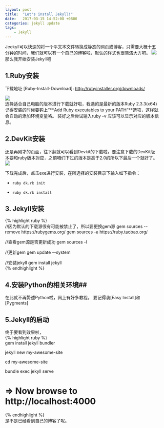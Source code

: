 ```yaml
---
layout: post
title:  "Let's install Jekyll!"
date:   2017-03-15 14:52:08 +0800
categories: jekyll update
tags:
    - Jekyll
---
```

Jeekyll可以快速的将一个平文本文件转换成静态的网页或博客，只需要大概十五分钟的时间，我们就可以有一个自己的博客啦，默认的样式也很简洁大方吧。
![](http://i.imgur.com/yfviaFk.png)   
那么我开始安装Jekyll吧  
## 1.Ruby安装   ##
下载地址  [Ruby-Install-Download]: http://rubyinstaller.org/downloads/    
 
![](http://i.imgur.com/uRu8xXz.png)  
选择适合自己电脑的版本进行下载就好啦，我选的是最新的版本Ruby 2.3.3(x64) 记得安装的时候要钩上“**Add Ruby executables to your PATH”**选项，这样就会自动的添加环境变量咯。
装好之后尝试输入ruby -v 应该可以显示对应的版本信息。
## 2.DevKit安装 ##
还是再刚才的页面，往下翻就可以看到Devkit的下载啦，要注意下载的DevKit版本要和ruby版本对应，之前咱们下过的版本是高于2.0的所以下最后一个就好了。
![](http://i.imgur.com/fjs9QwT.png)

下载完成后，点击exe进行安装，在所选择的安装目录下输入如下指令：  
-     ruby dk.rb init    
-     ruby dk.rb install   
## 3. Jekyll安装 ##

{% highlight ruby %}    
//因为默认的下载源很有可能被禁止了，所以要更换gem源
gem sources --remove https://rubygems.org/
gem sources -a https://ruby.taobao.org/

//查看gem源是否更新成功
gem sources -l

//更新gem
gem update --system

//安装jekyll
gem install jekyll  
{% endhighlight %}

## 4.安装Python的相关环境##

在此就不再赘述Python啦，网上有好多教程。
要记得装[Easy Install]和[Pygments] 
## 5.Jekyll的启动 ##
终于要看到效果啦，  
{% highlight ruby %}      
gem install jekyll bundler

jekyll new my-awesome-site

cd my-awesome-site

bundle exec jekyll serve

# => Now browse to http://localhost:4000 
{% endhighlight %}    
是不是已经看到自己的博客了呢。    		
